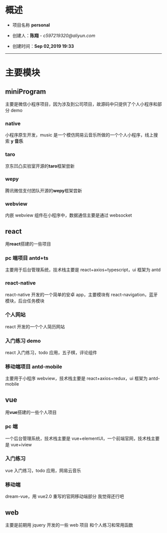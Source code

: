 # 概述

- 项目名称 **personal**

- 创建人：**陈翔** - _c597219320@aliyun.com_

- 创建时间：**Sep 02,2019 19:33**

---

# 主要模块

## miniProgram

主要是微信小程序项目，因为涉及到公司项目，故源码中只提供了个人小程序和部分 demo

### native

小程序原生开发，music 是一个模仿网易云音乐所做的一个个人小程序，线上搜索 **y 音乐**

### taro

京东凹凸实验室开源的**taro**框架尝新

### wepy

腾讯微信支付团队开源的**wepy**框架尝新

### webview

内嵌 webview 组件在小程序中，数据通信主要是通过 websocket

## react

用**react**搭建的一些项目

### pc 端项目 antd+ts

主要用于后台管理系统，技术栈主要是 react+axios+typescript，ui 框架为 antd

### react-native

react-native 开发的一个简单的安卓 app，主要模块有 react-navigation，蓝牙模块，后台任务模块

### 个人网站

react 开发的一个个人简历网站

### 入门练习 demo

react 入门练习，todo 应用，五子棋，评论组件

### 移动端项目 antd-mobile

主要用于小程序 webview，技术栈主要是 react+axios+redux，ui 框架为 antd-mobile

## vue

用**vue**搭建的一些个人项目

### pc 端

一个后台管理系统，技术栈主要是 vue+elementUI，一个前端官网，技术栈主要是 vue+iview

### 入门练习

vue 入门练习，todo 应用，网易云音乐

### 移动端

dream-vue，用 vue2.0 重写的官网移动端部分
我觉得还行吧

## web

主要是前期用 jquery 开发的一些 web 项目 和个人练习和常用函数
